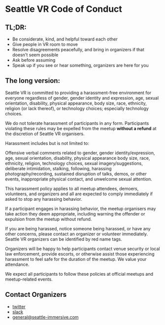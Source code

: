 # Seattle VR Code of Conduct 

## TL;DR:
- Be considerate, kind, and helpful toward each other
- Give people in VR room to move
- Resolve disagreements peacefully, and bring in organizers if that doesn't seem possible
- Ask before assuming
- Speak up if you see or hear something, organizers are here for you

## The long version:

Seattle VR is committed to providing a harassment-free environment for everyone regardless of gender, gender identity and expression, age, sexual orientation, disability, physical appearance, body size, race, ethnicity, religion (or lack thereof), or technology choices; especially technology choices.

We do not tolerate harassment of participants in any form. Participants violating these rules may be expelled from the meetup **without a refund** at the discretion of Seattle VR organisers.

Harassment includes but is not limited to:

Offensive verbal comments related to gender, gender identity/expression, age, sexual orientation, disability, physical appearance body size, race, ethnicity, religion, technology choices, sexual imagery/suggestions, deliberate intimidation, stalking, following, harassing photography/recording, sustained disruption of talks, demos, or other events, inappropriate physical contact, and unwelcome sexual attention. 

This harassment policy applies to all meetup attendees, demoers, volunteers, and organizers and all are expected to comply immediately if asked to stop any harassing behavior.

If a participant engages in harassing behavior, the meetup organisers may take action they deem appropriate, including warning the offender or expulsion from the meetup without refund. 

If you are being harassed, notice someone being harassed, or have any other concerns, please contact an organizer or volunteer immediately. Seattle VR organizers can be identified by red name tags.

Organizers will be happy to help participants contact venue security or local law enforcement, provide escorts, or otherwise assist those experiencing harassment to feel safe for the duration of the meetup. We value your attendance.

We expect all participants to follow these policies at official meetups and meetup-related events.

## Contact Organizers
- [twitter](https://twitter.com/seattlevr)
- [slack](https://join.slack.com/t/seattlevr/shared_invite/enQtNDEzNjQzNzUyODY1LWY2YTZiZDUxN2EwMTZiNDliMzBlZTM2YzlmODE4MjE0YmNhNjhhYjkyNGRjZWJmM2E3NzhhM2NiNjFkYTY4YmU)
- [general@seattle-immersive.com](mailTo:general@seattle-immersive.com)
